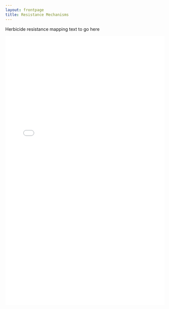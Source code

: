 ```yaml
---
layout: frontpage
title: Resistance Mechanisms
---
```


Herbicide resistance mapping text to go here

<html>
<head><title>Shiny App Iframe</title></head>
<body>
<iframe id="example1" src="90.246.197.78:3838/ResistanceMaps" style="border: none; width: 100%; height: 850px" frameborder="0"></iframe>
</body>
</html>
